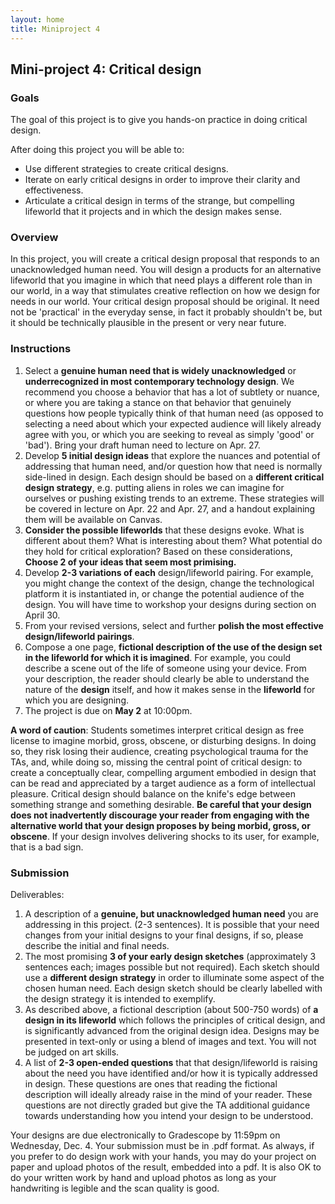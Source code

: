 ```yaml
---
layout: home
title: Miniproject 4
---
```


## Mini-project 4: Critical design

### Goals

The goal of this project is to give you hands-on practice in doing critical design.

After doing this project you will be able to:

*   Use different strategies to create critical designs.
*   Iterate on early critical designs in order to improve their clarity and effectiveness.
*   Articulate a critical design in terms of the strange, but compelling lifeworld that it projects and in which the design makes sense.

### Overview

In this project, you will create a critical design proposal that responds to an unacknowledged human need. You will design a products for an alternative lifeworld that you imagine in which that need plays a different role than in our world, in a way that stimulates creative reflection on how we design for needs in our world. Your critical design proposal should be original. It need not be 'practical' in the everyday sense, in fact it probably shouldn't be, but it should be technically plausible in the present or very near future.

### Instructions

1.  Select a **genuine human need that is widely unacknowledged** or **underrecognized in most contemporary technology design**. We recommend you choose a behavior that has a lot of subtlety or nuance, or where you are taking a stance on that behavior that genuinely questions how people typically think of that human need (as opposed to selecting a need about which your expected audience will likely already agree with you, or which you are seeking to reveal as simply 'good' or 'bad'). Bring your draft human need to lecture on Apr. 27.
2.  Develop **5 initial design ideas** that explore the nuances and potential of addressing that human need, and/or question how that need is normally side-lined in design. Each design should be based on a **different critical design strategy**, e.g. putting aliens in roles we can imagine for ourselves or pushing existing trends to an extreme. These strategies will be covered in lecture on Apr. 22 and Apr. 27, and a handout explaining them will be available on Canvas.
3.  **Consider the possible lifeworlds** that these designs evoke. What is different about them? What is interesting about them? What potential do they hold for critical exploration? Based on these considerations, **Choose 2 of your ideas that seem most primising.**
4.  Develop **2-3 variations of each** design/lifeworld pairing. For example, you might change the context of the design, change the technological platform it is instantiated in, or change the potential audience of the design. You will have time to workshop your designs during section on April 30.
5.  From your revised versions, select and further **polish the most effective design/lifeworld pairings**.
6.  Compose a one page, **fictional description of the use of the design set in the lifeworld for which it is imagined**. For example, you could describe a scene out of the life of someone using your device. From your description, the reader should clearly be able to understand the nature of the **design** itself, and how it makes sense in the **lifeworld** for which you are designing.
7.  The project is due on **May 2** at 10:00pm.

**A word of caution**: Students sometimes interpret critical design as free license to imagine morbid, gross, obscene, or disturbing designs. In doing so, they risk losing their audience, creating psychological trauma for the TAs, and, while doing so, missing the central point of critical design: to create a conceptually clear, compelling argument embodied in design that can be read and appreciated by a target audience as a form of intellectual pleasure. Critical design should balance on the knife's edge between something strange and something desirable. **Be careful that your design does not inadvertently discourage your reader from engaging with the alternative world that your design proposes by being morbid, gross, or obscene**. If your design involves delivering shocks to its user, for example, that is a bad sign.

### Submission

Deliverables:

1.  A description of a **genuine, but unacknowledged human need** you are addressing in this project. (2-3 sentences). It is possible that your need changes from your initial designs to your final designs, if so, please describe the initial and final needs.
2.  The most promising **3 of your early design sketches** (approximately 3 sentences each; images possible but not required). Each sketch should use a **different design strategy** in order to illuminate some aspect of the chosen human need. Each design sketch should be clearly labelled with the design strategy it is intended to exemplify.
3.  As described above, a fictional description (about 500-750 words) of **a design in its lifeworld** which follows the principles of critical design, and is significantly advanced from the original design idea. Designs may be presented in text-only or using a blend of images and text. You will not be judged on art skills.
4.  A list of **2-3 open-ended questions** that that design/lifeworld is raising about the need you have identified and/or how it is typically addressed in design. These questions are ones that reading the fictional description will ideally already raise in the mind of your reader. These questions are not directly graded but give the TA additional guidance towards understanding how you intend your design to be understood.

Your designs are due electronically to Gradescope by 11:59pm on Wednesday, Dec. 4. Your submission must be in .pdf format. As always, if you prefer to do design work with your hands, you may do your project on paper and upload photos of the result, embedded into a pdf. It is also OK to do your written work by hand and upload photos as long as your handwriting is legible and the scan quality is good.